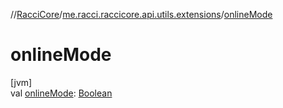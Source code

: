 //[RacciCore](../../index.md)/[me.racci.raccicore.api.utils.extensions](index.md)/[onlineMode](online-mode.md)

# onlineMode

[jvm]\
val [onlineMode](online-mode.md): [Boolean](https://kotlinlang.org/api/latest/jvm/stdlib/kotlin/-boolean/index.html)
